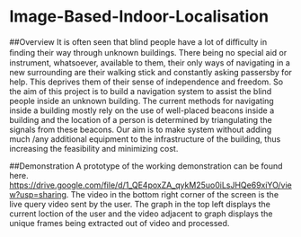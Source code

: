 # Image-Based-Indoor-Localisation

##Overview
It is often seen that blind people have a lot of diﬃculty in ﬁnding their way through unknown buildings. There being no special aid or
instrument, whatsoever, available to them, their only ways of navigating in a new surrounding are their walking stick and constantly asking
passersby for help. This deprives them of their sense of independence and freedom. So the aim of this project is to build a navigation
system to assist the blind people inside an unknown building. The current methods for navigating inside a building mostly rely on the use
of well-placed beacons inside a building and the location of a person is determined by triangulating the signals from these beacons.
Our aim is to make system without adding much /any additional equipment to the infrastructure of the building, thus increasing the
feasibility and minimizing cost. 

##Demonstration
A prototype of the working demonstration can be found here. https://drive.google.com/file/d/1_QE4poxZA_qykM25uo0iLsJHQe69xiYO/view?usp=sharing. The video in the bottom right corner of the screen is the live query video sent by the user. The graph in the top left displays the current loction of the user and the video adjacent to graph displays the unique frames being extracted out of video and processed.


